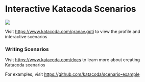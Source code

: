 # Interactive Katacoda Scenarios

[![](http://shields.katacoda.com/katacoda/pranav.goti/count.svg)](https://www.katacoda.com/pranav.goti "Get your profile on Katacoda.com")

Visit https://www.katacoda.com/pranav.goti to view the profile and interactive scenarios

### Writing Scenarios
Visit https://www.katacoda.com/docs to learn more about creating Katacoda scenarios

For examples, visit https://github.com/katacoda/scenario-example
